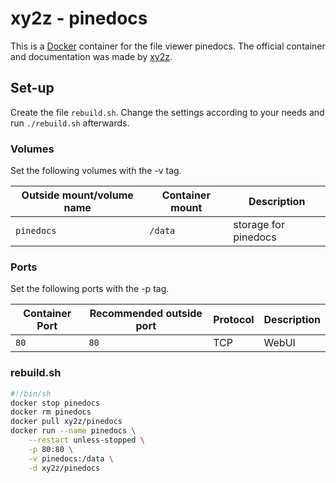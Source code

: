 # xy2z - pinedocs

This is a [Docker](/wiki/docker.md) container for the file viewer pinedocs.
The official container and documentation was made by
[xy2z](https://hub.docker.com/r/xy2z/pinedocs).

## Set-up

Create the file `rebuild.sh`.
Change the settings according to your needs and run `./rebuild.sh` afterwards.

### Volumes

Set the following volumes with the -v tag.

| Outside mount/volume name | Container mount | Description          |
| ------------------------- | --------------- | -------------------- |
| `pinedocs`                | `/data`         | storage for pinedocs |

### Ports

Set the following ports with the -p tag.

| Container Port | Recommended outside port | Protocol | Description |
| -------------- | ------------------------ | -------- | ----------- |
| `80`           | `80`                     | TCP      | WebUI       |

### rebuild.sh

```sh
#!/bin/sh
docker stop pinedocs
docker rm pinedocs
docker pull xy2z/pinedocs
docker run --name pinedocs \
    --restart unless-stopped \
    -p 80:80 \
    -v pinedocs:/data \
    -d xy2z/pinedocs
```
